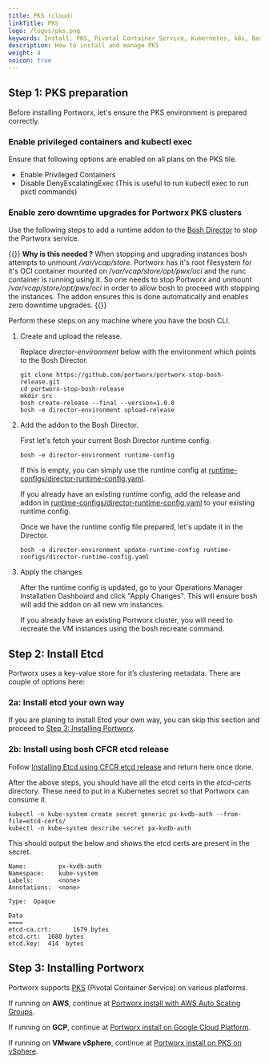 ```yaml
---
title: PKS (cloud)
linkTitle: PKS
logo: /logos/pks.png
keywords: Install, PKS, Pivotal Container Service, Kubernetes, k8s, Bosh Director
description: How to install and manage PKS
weight: 4
noicon: true
---
```


## Step 1: PKS preparation

Before installing Portworx, let's ensure the PKS environment is prepared correctly.

### Enable privileged containers and kubectl exec

Ensure that following options are enabled on all plans on the PKS tile.

  * Enable Privileged Containers
  * Disable DenyEscalatingExec (This is useful to run kubectl exec to run pxctl commands)

### Enable zero downtime upgrades for Portworx PKS clusters

Use the following steps to add a runtime addon to the [Bosh Director](https://bosh.io/docs/bosh-components/#director) to stop the Portworx service.

{{<info>}}
**Why is this needed ?** When stopping and upgrading instances bosh attempts to unmount _/var/vcap/store_. Portworx has it's root filesystem for it's OCI container mounted on _/var/vcap/store/opt/pwx/oci_ and the runc container is running using it. So one needs to stop Portworx and unmount _/var/vcap/store/opt/pwx/oci_ in order to allow bosh to proceed with stopping the instances. The addon ensures this is done automatically and enables zero downtime upgrades.
{{</info>}}

Perform these steps on any machine where you have the bosh CLI.

1. Create and upload the release.

    Replace _director-environment_ below with the environment which points to the Bosh Director.
    ```text
    git clone https://github.com/portworx/portworx-stop-bosh-release.git
    cd portworx-stop-bosh-release
    mkdir src
    bosh create-release --final --version=1.0.0
    bosh -e director-environment upload-release
    ```

2. Add the addon to the Bosh Director.

    First let's fetch your current Bosh Director runtime config.
    ```text
    bosh -e director-environment runtime-config
    ```

    If this is empty, you can simply use the runtime config at [runtime-configs/director-runtime-config.yaml](https://raw.githubusercontent.com/portworx/portworx-stop-bosh-release/master/runtime-configs/director-runtime-config.yaml).

    If you already have an existing runtime config, add the release and addon in [runtime-configs/director-runtime-config.yaml](https://raw.githubusercontent.com/portworx/portworx-stop-bosh-release/master/runtime-configs/director-runtime-config.yaml) to your existing runtime config.


    Once we have the runtime config file prepared, let's update it in the Director.
    ```text
    bosh -e director-environment update-runtime-config runtime-configs/director-runtime-config.yaml
    ```

3. Apply the changes

    After the runtime config is updated, go to your Operations Manager Installation Dashboard and click "Apply Changes". This will ensure bosh will add the addon on all new vm instances.

    If you already have an existing Portworx cluster, you will need to recreate the VM instances using the bosh recreate command.

## Step 2: Install Etcd

Portworx uses a key-value store for it’s clustering metadata. There are couple of options here:

### 2a: Install etcd your own way

If you are planing to install Etcd your own way, you can skip this section and proceed to [Step 3: Installing Portworx](#step-3-installing-portworx).

### 2b: Install using bosh CFCR etcd release

Follow [Installing Etcd using CFCR etcd release](/portworx-install-with-kubernetes/on-premise/install-pks/install-cfcr-etcd-release) and return here once done.

After the above steps, you should have all the etcd certs in the *etcd-certs* directory. These need to put in a Kubernetes secret so that Portworx can consume it.

```text
kubectl -n kube-system create secret generic px-kvdb-auth --from-file=etcd-certs/
kubectl -n kube-system describe secret px-kvdb-auth
```

This should output the below and shows the etcd certs are present in the secret.
```
Name:         px-kvdb-auth
Namespace:    kube-system
Labels:       <none>
Annotations:  <none>

Type:  Opaque

Data
====
etcd-ca.crt:      1679 bytes
etcd.crt:  1680 bytes
etcd.key:  414  bytes
```

## Step 3: Installing Portworx

Portworx supports [PKS](https://pivotal.io/platform/pivotal-container-service) (Pivotal Container Service) on various platforms.

If running on **AWS**, continue at [Portworx install with AWS Auto Scaling Groups](/portworx-install-with-kubernetes/cloud/aws/aws-asg).

If running on **GCP**, continue at [Portworx install on Google Cloud Platform](/cloud-references/auto-disk-provisioning/gcp).

If running on **VMware vSphere**, continue at [Portworx install on PKS on vSphere](/portworx-install-with-kubernetes/on-premise/install-pks/#installing-portworx).
